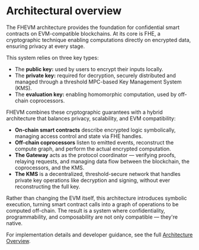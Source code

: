 # Architectural overview

The FHEVM architecture provides the foundation for confidential smart contracts on EVM-compatible blockchains. At its
core is FHE, a cryptographic technique enabling computations directly on encrypted data, ensuring privacy at every
stage.&#x20;

This system relies on three key types:&#x20;

- The **public key:** used by users to encrypt their inputs locally.
- The **private key:** required for decryption, securely distributed and managed through a threshold MPC-based Key
  Management System (KMS).
- The **evaluation key:** enabling homomorphic computation, used by off-chain coprocessors.

FHEVM combines these cryptographic guarantees with a hybrid architecture that balances privacy, scalability, and EVM
compatibility:

- **On-chain smart contracts** describe encrypted logic symbolically, managing access control and state via FHE handles.
- **Off-chain coprocessors** listen to emitted events, reconstruct the compute graph, and perform the actual encrypted
  computation.
- **The Gateway** acts as the protocol coordinator — verifying proofs, relaying requests, and managing data flow between
  the blockchain, the coprocessors, and the KMS.
- **The KMS** is a decentralized, threshold-secure network that handles private key operations like decryption and
  signing, without ever reconstructing the full key.

Rather than changing the EVM itself, this architecture introduces symbolic execution, turning smart contract calls into
a graph of operations to be computed off-chain. The result is a system where confidentiality, programmability, and
composability are not only compatible — they're native.

For implementation details and developer guidance, see the full [Architecture Overview](architecture_overview.md).
